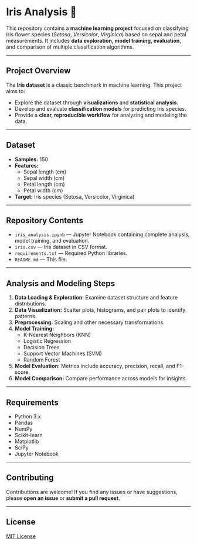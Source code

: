 # Iris Analysis 🌸

This repository contains a **machine learning project** focused on classifying Iris flower species (*Setosa*, *Versicolor*, *Virginica*) based on sepal and petal measurements. It includes **data exploration, model training, evaluation**, and comparison of multiple classification algorithms.

---

## Project Overview

The **Iris dataset** is a classic benchmark in machine learning. This project aims to:

- Explore the dataset through **visualizations** and **statistical analysis**.
- Develop and evaluate **classification models** for predicting Iris species.
- Provide a **clear, reproducible workflow** for analyzing and modeling the data.

---

## Dataset

- **Samples:** 150  
- **Features:**
  - Sepal length (cm)
  - Sepal width (cm)
  - Petal length (cm)
  - Petal width (cm)
- **Target:** Iris species (Setosa, Versicolor, Virginica)

---

## Repository Contents

- `iris_analysis.ipynb` — Jupyter Notebook containing complete analysis, model training, and evaluation.
- `iris.csv` — Iris dataset in CSV format.
- `requirements.txt` — Required Python libraries.
- `README.md` — This file.

---

## Analysis and Modeling Steps

1. **Data Loading & Exploration:** Examine dataset structure and feature distributions.  
2. **Data Visualization:** Scatter plots, histograms, and pair plots to identify patterns.  
3. **Preprocessing:** Scaling and other necessary transformations.  
4. **Model Training:**  
   - K-Nearest Neighbors (KNN)  
   - Logistic Regression  
   - Decision Trees  
   - Support Vector Machines (SVM)  
   - Random Forest  
5. **Model Evaluation:** Metrics include accuracy, precision, recall, and F1-score.  
6. **Model Comparison:** Compare performance across models for insights.

---

## Requirements

- Python 3.x  
- Pandas  
- NumPy  
- Scikit-learn  
- Matplotlib  
- SciPy  
- Jupyter Notebook  

---

## Contributing

Contributions are welcome! If you find any issues or have suggestions, please **open an issue** or **submit a pull request**.

---

## License

[MIT License](LICENSE)
